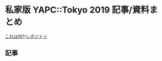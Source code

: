 # 私家版 YAPC::Tokyo 2019 記事/資料まとめ

[これは何?](readme.html)/[レポジトリ](https://github.com/argrath/temp-list-yapctokyo2019)

## 記事

